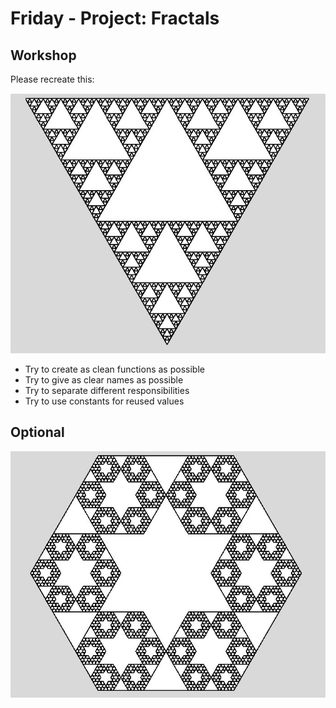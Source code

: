 # Friday - Project: Fractals

## Workshop
Please recreate this:

![triangle_fractal](1.jpg)

 - Try to create as clean functions as possible
 - Try to give as clear names as possible
 - Try to separate different responsibilities
 - Try to use constants for reused values

## Optional

![hexagonal fractal](2.jpg)
